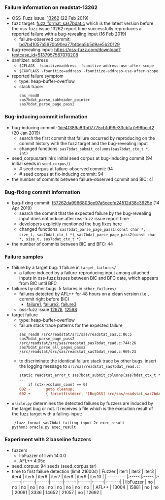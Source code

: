### Failure information on readstat-13262
- OSS-Fuzz issue: [13262](https://bugs.chromium.org/p/oss-fuzz/issues/detail?id=13262) (22 Feb 2019) 
- fuzz target: [fuzz_format_sas7bdat.c](https://github.com/WizardMac/ReadStat/blob/bd7b41057a5670b90ea77bf4ea5b5d9ae5b20129/src/fuzz/fuzz_format_sas7bdat.c) which is the latest version before the oss-fuzz issue 13262 report time successfully reproduces a reported failure with a bug-revealing input (16 Feb 2019)
    - failure-observed commit: [bd7b41057a5670b90ea77bf4ea5b5d9ae5b20129](https://github.com/WizardMac/ReadStat/commit/bd7b41057a5670b90ea77bf4ea5b5d9ae5b20129) 
- bug-revealing input: https://oss-fuzz.com/download?testcase_id=5137957567070208
- sanitizer: address
    - `$CFLAGS -fsanitize=address -fsanitize-address-use-after-scope`
    - `$CXXFLAGS -fsanitize=address -fsanitize-address-use-after-scope`
- reported failure symptom 
    - type: heap-buffer-overflow  
    - stack trace:  
		```
		sas_read8   
		sas7bdat_parse_subheader_pointer   
		sas7bdat_parse_page_pass2  
		```

### Bug-inducing commit information
- bug-inducing commit: [1de4f389a8ffb07775cb1d99e33cbfa7e96bccf2](https://github.com/WizardMac/ReadStat/commit/1de4f389a8ffb07775cb1d99e33cbfa7e96bccf2) (20 Jan 2019)
    - search the first commit that failure occurred by reproducing on the commit history with the fuzz target and the bug-revealing input
	- changed functions: `sas7bdat_submit_columns(sas7bdat_ctx_t *, int)`
- seed_corpus.tar(link): initial seed corpus at bug-inducing commit (94 initial seeds in `seed_corpus/`)
	- \# seed corpus at failure-observed commit: 94
	- \# seed corpus at fix-inducing commit: 94
- the number of commits between failure-observed commit and BIC: 41

### Bug-fixing commit information
- bug-fixing commit: [f57262da9966803ee97a5cecfe24512d38c3625e](https://github.com/WizardMac/ReadStat/commit/f57262da9966803ee97a5cecfe24512d38c3625e) (14 Apr 2019)
    - search the commit that the expected failure by the bug-revealing input does not induce after oss-fuzz issue report time
	- developers explicitly mentioned the bug fixes [here](https://github.com/WizardMac/ReadStat/commit/f57262da9966803ee97a5cecfe24512d38c3625e)
	- changed functions: `sas7bdat_parse_page_pass1(const char *, size_t, sas7bdat_ctx_t *)`, `sas7bdat_parse_page_pass2(const char *, size_t, sas7bdat_ctx_t *)`
- the number of commits between BIC and BFC: 44

### Failure samples
- failure by a target bug: 1 failure in `target_failures/`
    - a failure induced by a failure-reproducing input among attached inputs in oss-fuzz issues between BIC and BFC date, which appears from BIC until BFC
- failures by other bugs: 5 failures in `other_failures/`
    - failures detected by AFL++ for 48 hours on a clean version (i.e., commit right before BIC)
		- [failure1](./other_failures/failure1), [failure2](./other_failures/failure2), [failure3](./other_failures/failure3)
	- oss-fuzz issue [12978](https://bugs.chromium.org/p/oss-fuzz/issues/detail?id=12978), [12598](https://bugs.chromium.org/p/oss-fuzz/issues/detail?id=12598)
- target failure 
   	- type: heap-buffer-overflow  
    - failure stack trace patterns for the expected failure
		```
		sas_read8 /src/readstat/src/sas/readstat_sas.c:86:5  
		sas7bdat_parse_page_pass2 /src/readstat/src/sas/readstat_sas7bdat_read.c:744:26  
		sas7bdat_parse_all_pages_pass2 /src/readstat/src/sas/readstat_sas7bdat_read.c:969:23
		```
	- to discriminate the identical failure stack trace by other bugs, insert the logging message to `src/sas/readstat_sas7bdat_read.c`:
		```diff
		static readstat_error_t sas7bdat_submit_columns(sas7bdat_ctx_t *ctx, int compres) {
		...
		 	if (ctx->column_count == 0)
		602 -		goto cleanup;
		602 +		{ fprintf(stderr, "[BugOSS] src/sas/readstat_sas7bdat_read.c:602\n"); goto cleanup; }
		```
- `oracle.py` determines the detected failures by fuzzers are induced by the target bug or not. It receives a file which is the execution result of the fuzz target with a failing-input:  
	```
	./fuzz_format_sas7bdat failing-input 2> exec_result
	python3 oracle.py exec_result
	```

### Experiment with 2 baseline fuzzers 
- fuzzers
    - libFuzzer of llvm 14.0.0
    - AFL++ 4.05c
- seed_corpus: 94 seeds (seed_corpus.tar)
- time to first failure detection (limit 21600s)
    |   Fuzzer  | iter1 | iter2 | iter3 | iter4 | iter5 | iter6 | iter7 | iter8 | iter9 | iter10 |
    | --------- |:-----:|:-----:|:-----:|:-----:|:-----:|:-----:|:-----:|:-----:|:-----:|:------:|
    | libFuzzer |   no  |   no  |   no  |   no  |   no  |   no  |   no  |   no  |   no  |    no  |
    |   AFL++   | 13004 | 15881 |   no  |   no  | 20091 |  3336 | 14652 | 21057 |   no  |  12692 |

